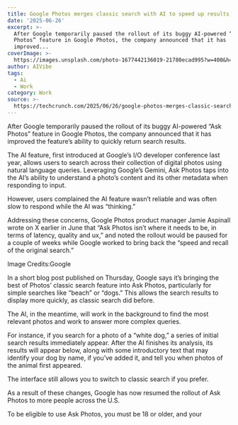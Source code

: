 ```yaml
---
title: Google Photos merges classic search with AI to speed up results
date: '2025-06-26'
excerpt: >-
  After Google temporarily paused the rollout of its buggy AI-powered “Ask
  Photos” feature in Google Photos, the company announced that it has
  improved...
coverImage: >-
  https://images.unsplash.com/photo-1677442136019-21780ecad995?w=400&h=200&fit=crop&auto=format
author: AIVibe
tags:
  - Ai
  - Work
category: Work
source: >-
  https://techcrunch.com/2025/06/26/google-photos-merges-classic-search-with-ai-to-speed-up-results/
---
```

After Google temporarily paused the rollout of its buggy AI-powered “Ask Photos” feature in Google Photos, the company announced that it has improved the feature’s ability to quickly return search results.

The AI feature, first introduced at Google’s I/O developer conference last year, allows users to search across their collection of digital photos using natural language queries. Leveraging Google’s Gemini, Ask Photos taps into the AI’s ability to understand a photo’s content and its other metadata when responding to input. 


	
	




	
	



However, users complained the AI feature wasn’t reliable and was often slow to respond while the AI was “thinking.” 

Addressing these concerns, Google Photos product manager Jamie Aspinall wrote on X earlier in June that “Ask Photos isn’t where it needs to be, in terms of latency, quality and ux,” and noted the rollout would be paused for a couple of weeks while Google worked to bring back the “speed and recall of the original search.”

Image Credits:Google

In a short blog post published on Thursday, Google says it’s bringing the best of Photos’ classic search feature into Ask Photos, particularly for simple searches like “beach” or “dogs.” This allows the search results to display more quickly, as classic search did before.

The AI, in the meantime, will work in the background to find the most relevant photos and work to answer more complex queries. 

For instance, if you search for a photo of a “white dog,” a series of initial search results immediately appear. After the AI finishes its analysis, its results will appear below, along with some introductory text that may identify your dog by name, if you’ve added it, and tell you when photos of the animal first appeared.  

The interface still allows you to switch to classic search if you prefer. 

As a result of these changes, Google has now resumed the rollout of Ask Photos to more people across the U.S.

To be eligible to use Ask Photos, you must be 18 or older, and your 
